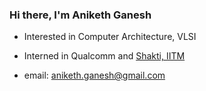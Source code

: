 ### Hi there, I'm Aniketh Ganesh
- Interested in Computer Architecture, VLSI
- Interned in Qualcomm and [Shakti, IITM](https://shakti.org.in/)

- email: aniketh.ganesh@gmail.com
<!--
**aniketh-g/aniketh-g** is a ✨ _special_ ✨ repository because its `README.md` (this file) appears on your GitHub profile.

Here are some ideas to get you started:

- 🔭 I’m currently working on ...
- 🌱 I’m currently learning ...
- 👯 I’m looking to collaborate on ...
- 🤔 I’m looking for help with ...
- 💬 Ask me about ...
- 📫 How to reach me: ...
- 😄 Pronouns: ...
- ⚡ Fun fact: ...
-->
